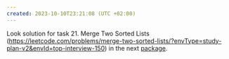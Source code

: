 ```yaml
---
created: 2023-10-10T23:21:08 (UTC +02:00)
---
```

Look solution for task 21. Merge Two Sorted Lists
(https://leetcode.com/problems/merge-two-sorted-lists/?envType=study-plan-v2&envId=top-interview-150) in the next
[package](../../../../../LeetCode/Recursion_I/Conclusion/Merge_Two_Sorted_Lists/Solution.java).
